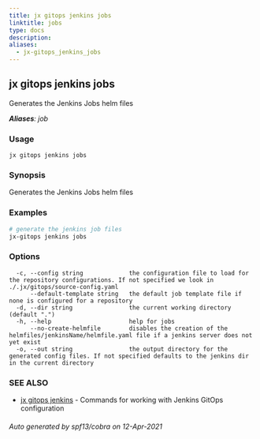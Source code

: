 ```yaml
---
title: jx gitops jenkins jobs
linktitle: jobs
type: docs
description: 
aliases:
  - jx-gitops_jenkins_jobs
---
```


## jx gitops jenkins jobs

Generates the Jenkins Jobs helm files

***Aliases**: job*

### Usage

```
jx gitops jenkins jobs
```

### Synopsis

Generates the Jenkins Jobs helm files

### Examples

  ```bash
  # generate the jenkins job files
  jx-gitops jenkins jobs

  ```
### Options

```
  -c, --config string             the configuration file to load for the repository configurations. If not specified we look in ./.jx/gitops/source-config.yaml
      --default-template string   the default job template file if none is configured for a repository
  -d, --dir string                the current working directory (default ".")
  -h, --help                      help for jobs
      --no-create-helmfile        disables the creation of the helmfiles/jenkinsName/helmfile.yaml file if a jenkins server does not yet exist
  -o, --out string                the output directory for the generated config files. If not specified defaults to the jenkins dir in the current directory
```

### SEE ALSO

* [jx gitops jenkins](..)	 - Commands for working with Jenkins GitOps configuration

###### Auto generated by spf13/cobra on 12-Apr-2021

